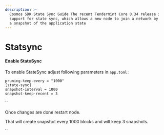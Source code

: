 ```yaml
---
description: >-
  Cosmos SDK State Sync Guide The recent Tendermint Core 0.34 release includes
  support for state sync, which allows a new node to join a network by fetching
  a snapshot of the application state
---
```


# Statsync

#### Enable StateSync <a href="#enable-statesync" id="enable-statesync"></a>

To enable StateSync adjust following parameters in `app.toml:`

`pruning-keep-every = "1000"`\
`[state-sync]`\
`snapshot-interval = 1000`\
`snapshot-keep-recent = 3`

``

Once changes are done restart node.

That will create snapshot every 1000 blocks and will keep 3 snapshots.

``
